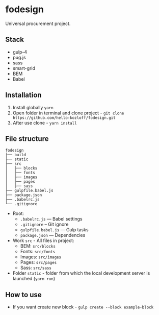 # fodesign
Universal procurement project.

## Stack
- gulp-4
- pug.js
- sass
- smart-grid
- BEM
- Babel

## Installation
1. Install globally `yarn`
2. Open folder in terminal and clone project - `git clone https://github.com/hello-kozloff/fodesign.git`
3. After use clone - `yarn install`

## File structure
```
fodesign
├── build
├── static
├── src
│   ├── blocks
│   ├── fonts
│   ├── images
│   ├── pages
│   ├── sass
├── gulpfile.babel.js
├── package.json
├── .babelrc.js
└── .gitignore
```

* Root:
    * ```.babelrc.js``` — Babel settings
    * ```.gitignore``` – Git ignore
    * ```gulpfile.babel.js``` — Gulp tasks
    * ```package.json``` — Dependencies
* Work ```src``` - All files in project:
    * BEM: ```src/blocks```
    * Fonts: ```src/fonts```
    * Images: ```src/images```
    * Pages: ```src/pages```
    * Sass: ```src/sass```
* Folder ```static``` - folder from which the local development server is launched (```yarn run```)

## How to use
- If you want create new block - `gulp create --block example-block`
